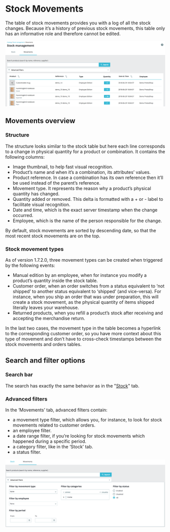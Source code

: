 # Stock Movements

The table of stock movements provides you with a log of all the stock changes. Because it’s a history of previous stock movements, this table only has an informative role and therefore cannot be edited.

![](../../../../.gitbook/assets/56688704%20%282%29.png)

## Movements overview <a id="StockMovements-Movementsoverview"></a>

### Structure <a id="StockMovements-Structure"></a>

The structure looks similar to the stock table but here each line corresponds to a change in physical quantity for a product or combination. It contains the following columns:

* Image thumbnail, to help fast visual recognition.
* Product’s name and when it’s a combination, its attributes’ values.
* Product reference. In case a combination has its own reference then it’ll be used instead of the parent’s reference.
* Movement type. It represents the reason why a product’s physical quantity has changed.
* Quantity added or removed. This delta is formatted with a + or - label to facilitate visual recognition.
* Date and time, which is the exact server timestamp when the change occurred.
* Employee, which is the name of the person responsible for the change.

  
By default, stock movements are sorted by descending date, so that the most recent stock movements are on the top.

### Stock movement types <a id="StockMovements-Stockmovementtypes"></a>

As of version 1.7.2.0, three movement types can be created when triggered by the following events:

* Manual edition by an employee, when for instance you modify a product’s quantity inside the stock table.
* Customer order, when an order switches from a status equivalent to ‘not shipped’ to another status equivalent to ‘shipped’ \(and vice-versa\). For instance, when you ship an order that was under preparation, this will create a stock movement, as the physical quantity of items shipped literally leaves your warehouse.
* Returned products, when you refill a product’s stock after receiving and accepting the merchandise return.

In the last two cases, the movement type in the table becomes a hyperlink to the corresponding customer order, so you have more context about this type of movement and don’t have to cross-check timestamps between the stock movements and orders tables.

## Search and filter options <a id="StockMovements-Searchandfilteroptions"></a>

### Search bar <a id="StockMovements-Searchbar"></a>

The search has exactly the same behavior as in the "[Stock](stock-overview.md)" tab.

### Advanced filters <a id="StockMovements-Advancedfilters"></a>

In the ‘Movements’ tab, advanced filters contain:

* a movement type filter, which allows you, for instance, to look for stock movements related to customer orders.
* an employee filter.
* a date range filter, if you’re looking for stock movements which happened during a specific period.
* a category filter, like in the ‘Stock’ tab.
* a status filter.

![](../../../../.gitbook/assets/56688706%20%282%29.png)

